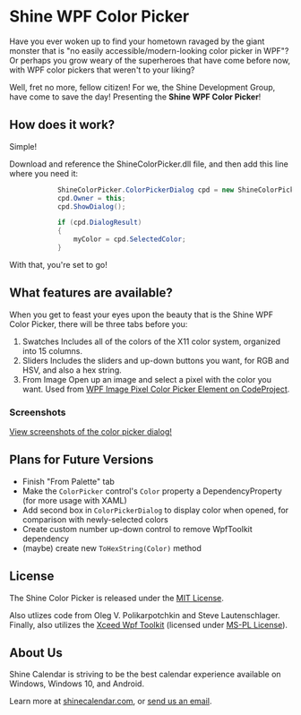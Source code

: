 # Shine WPF Color Picker
Have you ever woken up to find your hometown ravaged by the giant monster that is "no easily accessible/modern-looking color picker in WPF"? Or perhaps you grow weary of the superheroes that have come before now, with WPF color pickers that weren't to your liking?

Well, fret no more, fellow citizen! For we, the Shine Development Group, have come to save the day! Presenting the **Shine WPF Color Picker**!

## How does it work?
Simple!

Download and reference the ShineColorPicker.dll file, and then add this line where you need it:

```c#
            ShineColorPicker.ColorPickerDialog cpd = new ShineColorPicker.ColorPickerDialog(myColor);
            cpd.Owner = this;
            cpd.ShowDialog();

            if (cpd.DialogResult)
            {
                myColor = cpd.SelectedColor;
            }
```

With that, you're set to go!

## What features are available?
When you get to feast your eyes upon the beauty that is the Shine WPF Color Picker, there will be three tabs before you:

1. Swatches
Includes all of the colors of the X11 color system, organized into 15 columns.
2. Sliders
Includes the sliders and up-down buttons you want, for RGB and HSV, and also a hex string.
3. From Image
Open up an image and select a pixel with the color you want. Used from [WPF Image Pixel Color Picker Element on CodeProject](https://www.codeproject.com/Articles/36848/WPF-Image-Pixel-Color-Picker-Element).

### Screenshots

[View screenshots of the color picker dialog!](https://github.com/shine-calendar/color-picker/blob/master/Screenshots.md)

## Plans for Future Versions

* Finish "From Palette" tab
* Make the ```ColorPicker``` control's ```Color``` property a DependencyProperty (for more usage with XAML)
* Add second box in ```ColorPickerDialog``` to display color when opened, for comparison with newly-selected colors
* Create custom number up-down control to remove WpfToolkit dependency
* (maybe) create new ```ToHexString(Color)``` method

## License
The Shine Color Picker is released under the [MIT License](https://github.com/shine-calendar/color-picker/blob/master/LICENSE).

Also utlizes code from Oleg V. Polikarpotchkin and Steve Lautenschlager. Finally, also utilizes the [Xceed Wpf Toolkit](wpftoolkit.codeplex.com) (licensed under [MS-PL License](http://wpftoolkit.codeplex.com/license)).

## About Us
Shine Calendar is striving to be the best calendar experience available on Windows, Windows 10, and Android.

Learn more at [shinecalendar.com](http://shinecalendar.com), or [send us an email](mailto:shine-calendar@outlook.com).
